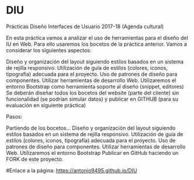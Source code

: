 # DIU
Prácticas Diseño Interfaces de Usuario 2017-18 (Agenda cultural)

En esta práctica vamos a analizar el uso de herramientas para el diseño del IU en Web. Para ello usaremos los bocetos de la práctica anterior. Vamos a considerar los siguientes aspectos:

Diseño y organización del layout siguiendo estilos basados en un sistema de rejilla responsivo. Utilización de guía de estilos (colores, iconos, tipografía) adecuada para el proyecto. Uso de patrones de diseño para componentes. Utilizar herramientas de desarrollo Web. Utilizaremos el entorno Bootstrap como herramienta soporte al diseño (snippet, editores) Se deberán diseñar todos los bocetos del website (parte del cliente) sin funcionalidad (se podrían simular datos) y publicar en GITHUB (para su evaluación en siguiente práctica)

Pasos:

Partiendo de los bocetos...
Diseño y organización del layout siguiendo estilos basados en un sistema de rejilla responsivo.
Utilización de guía de estilos (colores, iconos, tipografía) adecuada para el proyecto.
Uso de patrones de diseño para componentes.
Utilizar herramientas de desarrollo Web. Utilizaremos el entorno Bootstrap
Publicar en GitHub haciendo un FORK de este proyecto.

#Enlace a la página: https://antonio9495.github.io/DIU
